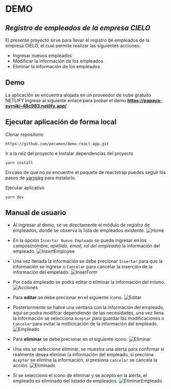 # DEMO
## _Registro de empleados de la empresa CIELO_

El presente proyecto sirve para llevar el registro de empleados de la empresa CIELO, el cual permite realizar las siguientes acciones:
- Ingresar nuevos empleados
- Modificar la información de los empleados
- Eliminar la información de los empleados

## Demo 
La aplicación se encuentra alojada en un proveedor de nube gratuito NETLIFY
Ingrese al siguiente enlace para probar el demo
**https://papaya-syrniki-48c983.netlify.app/**

## Ejecutar aplicación de forma local
Clonar repositorio
```
https://github.com/peramon/demo-react-app.git
```
Ir a la raíz del proyecto e Instalar dependencias del proyecto
```
yarn install
```
En caso de que no se encuentre el paquete de reactstrap puedes seguir los pasos de [yarnpkg](https://yarnpkg.com/package/reactstrap) para instalarlo.

Ejecutar aplicativo
```
yarn dev
```
## Manual de usuario

- Al ingresar al demo, se ve directamente el módulo de registro de empleados, donde se observa la lista de empleados existente.
  ![Home](https://i.postimg.cc/3JkqJ9Jn/home.png)

- En la opción `Insertar Nuevo Empleado` se puede ingresar en los campos(_nombre, apellido, email, rol del empleado_) la información del empleado.
![InsertEmployee](https://i.postimg.cc/bJqMyhst/insert-Employee.png)
- Una vez llenada la información se debe precionar `Insertar` para que la información se ingrese o `Cancelar` para cancelar la inserción de la información del empelado.
![InserForm](https://i.postimg.cc/cJk1YXw6/inser-Form.png)

- Por cada empleado se podrá editar o eliminar la información del mismo.
![Acciones](https://i.postimg.cc/zBrPG1Pr/actions-Demo.png)
- Para **editar** se debe precionar en el siguiente icono.
![Editar](https://i.postimg.cc/DzsMhz66/modify-Icon.png)
- Posteriormente se habre una ventana con la información del empleado, aqui se podra modifcar dependiendo de las necesidades, una vez llena la información se selecciona `Aceptar` para guardar las modificaciones o `Cancelar` para evitar la moficicación de la información del empleado.
![Empleado](https://i.postimg.cc/02hB6mzx/edit-Employee.png)
- Para **eliminar** se debe precionar en el siguiente icono.
![Eliminar](https://i.postimg.cc/MpgFgB7X/delete-Icon.png)

- Una ves se seleccione eliminar, se muestra una alerta para confirmar si realmente desea eliminar  la información del empleado, si preciona `Aceptar` se elimina la información, si presiona `cancelar` se cancela la acción.
![Eliminado](https://i.postimg.cc/tJTM6NdR/confirm-Delete.png)

- Si se selecciono el icono de eliminar y se acepto en la alerta, el empleado es eliminado del listado de empleados.
![EliminarEmpleado](https://i.postimg.cc/L5b03gvt/delete-Employee.png)